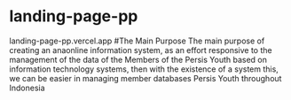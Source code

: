 # landing-page-pp
landing-page-pp.vercel.app
#The Main Purpose
The main purpose of creating an anaonline information system, as an effort responsive to the management of the data of the Members of the Persis Youth based on information technology systems, then with the existence of a system this, we can be easier in managing member databases Persis Youth throughout Indonesia
